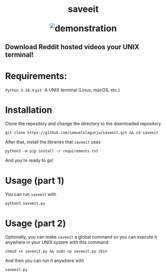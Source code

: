 <h1 align="center">
  saveeit
  
  ![demonstration](https://dioxair.needs.rest/r/saveeit.gif)
</h1>

## Download Reddit hosted videos your UNIX terminal!

# Requirements:

`Python 3.10.4`
`git`
`A UNIX terminal (Linux, macOS, etc.)

# Installation

Clone the repository and change the directory to the downloaded repository

```console
git clone https://github.com/samuelolagunju/saveeit.git && cd saveeit
```

After that, install the libraries that `saveeit` uses

```console
python3 -m pip install -r requirements.txt
```

And you're ready to go!

# Usage (part 1)
You can run `saveeit` with

```console
python3 saveeit.py
```

# Usage (part 2)

Optionally, you can make `saveeit` a global command so you can execute it anywhere in your UNIX system with this command:

```console
chmod +x saveeit.py && sudo cp saveeit.py /bin
```

And then you can run it anywhere with

```console
saveeit.py
```
